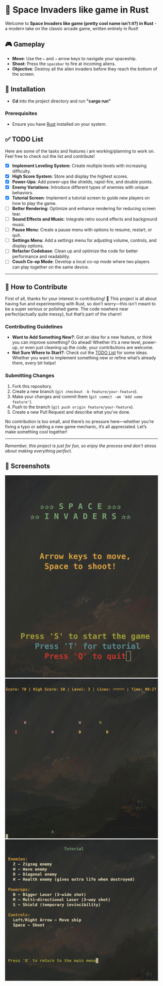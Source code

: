 # 🚀 Space Invaders like game in Rust


Welcome to **Space Invaders like game (pretty cool name isn't it?) in Rust** - a modern take on the classic arcade game, written entirely in Rust! 

## 🎮 Gameplay

- **Move**: Use the `←` and `→` arrow keys to navigate your spaceship.
- **Shoot**: Press the `spacebar` to fire at incoming aliens.
- **Objective**: Destroy all the alien invaders before they reach the bottom of the screen. 

## 🚀 Installation
- **Cd** into the project directory and run **"cargo run"**
### Prerequisites

- Ensure you have [Rust](https://www.rust-lang.org/tools/install) installed on your system.
## ✅ TODO List

Here are some of the tasks and features i am working/planning to work on. Feel free to check out the list and contribute!

- [X] **Implement Leveling System**: Create multiple levels with increasing difficulty.
- [X] **High Score System**: Store and display the highest scores.
- [X] **Power-Ups**: Add power-ups like shields, rapid-fire, and double points.
- [X] **Enemy Variations**: Introduce different types of enemies with unique behaviors.
- [X] **Tutorial Screen**: Implement a tutorial screen to guide new players on how to play the game.
- [ ] **Better Rendering**: Optimize and enhance rendering for reducing screen tear.
- [ ] **Sound Effects and Music**: Integrate retro sound effects and background music.
- [ ] **Pause Menu**: Create a pause menu with options to resume, restart, or quit.
- [ ] **Settings Menu**: Add a settings menu for adjusting volume, controls, and display options.
- [ ] **Refactor Codebase**: Clean up and optimize the code for better performance and readability.
- [ ] **Couch Co-op Mode**: Develop a local co-op mode where two players can play together on the same device.
---
## 🤝 How to Contribute

First of all, thanks for your interest in contributing! 🎉 This project is all about having fun and experimenting with Rust, so don’t worry—this isn't meant to be a super serious or polished game. The code nowhere near perfect(actually quite messy), but that’s part of the charm!

### Contributing Guidelines

- **Want to Add Something New?**: Got an idea for a new feature, or think you can improve something? Go ahead! Whether it’s a new level, power-up, or even just cleaning up the code, your contributions are welcome.
- **Not Sure Where to Start?**: Check out the [TODO List](#-todo-list) for some ideas. Whether you want to implement something new or refine what’s already there, every bit helps!

### Submitting Changes

1. Fork this repository.
2. Create a new branch (`git checkout -b feature/your-feature`).
3. Make your changes and commit them (`git commit -am 'Add some feature'`).
4. Push to the branch (`git push origin feature/your-feature`).
5. Create a new Pull Request and describe what you've done.

No contribution is too small, and there’s no pressure here—whether you’re fixing a typo or adding a new game mechanic, it’s all appreciated. Let’s make something cool together!

---

*Remember, this project is just for fun, so enjoy the process and don’t stress about making everything perfect.*


## 📸 Screenshots

![Game Screenshot](/screen_shots/title_screen.jpg)
![alt text](/screen_shots/in_game.png)
![alt text](/screen_shots/tutorial_screen.png)


